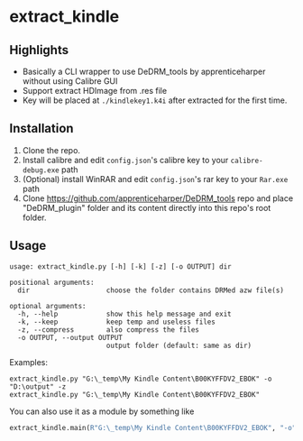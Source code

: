 # extract_kindle

## Highlights

* Basically a CLI wrapper to use DeDRM_tools by apprenticeharper without using Calibre GUI
* Support extract HDImage from .res file
* Key will be placed at `./kindlekey1.k4i` after extracted for the first time.

## Installation

1. Clone the repo.
1. Install calibre and edit `config.json`'s calibre key to your `calibre-debug.exe` path
1. (Optional) install WinRAR and edit `config.json`'s rar key to your `Rar.exe` path
1. Clone https://github.com/apprenticeharper/DeDRM_tools repo and place "DeDRM_plugin" folder and its content directly into this repo's root folder.

## Usage 

```
usage: extract_kindle.py [-h] [-k] [-z] [-o OUTPUT] dir

positional arguments:
  dir                   choose the folder contains DRMed azw file(s)

optional arguments:
  -h, --help            show this help message and exit
  -k, --keep            keep temp and useless files
  -z, --compress        also compress the files
  -o OUTPUT, --output OUTPUT
                        output folder (default: same as dir)
```

Examples:

```
extract_kindle.py "G:\_temp\My Kindle Content\B00KYFFDV2_EBOK" -o "D:\output" -z
extract_kindle.py "G:\_temp\My Kindle Content\B00KYFFDV2_EBOK"
```

You can also use it as a module by something like 
```py
extract_kindle.main(R"G:\_temp\My Kindle Content\B00KYFFDV2_EBOK", "-o", "D:\\output", "-z")
```